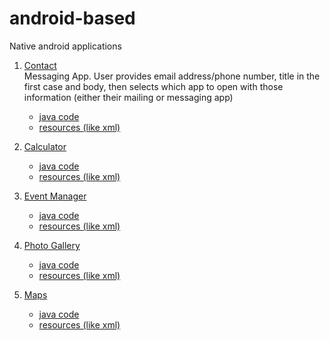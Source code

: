 # android-based
Native android applications
1. [Contact](../../tree/contact-methods) <br>
  Messaging App. User provides email address/phone number, title in the first case and body, then selects which    app to open with those information (either their mailing or messaging app)<br>
    * [java code](../../tree/contact-methods/contact/src/main/java/com/example/myapplication)
    * [resources (like xml)](../../tree/contact-methods/contact/src/main/res)

2. [Calculator](../../tree/calculator)
    * [java code](../../tree/calculator/src/main/java/com/example/myapplication)
    * [resources (like xml)](../../tree/calculator/src/main/res)

3. [Event Manager](../../tree/calendar)
    * [java code](../../tree/calendar/calendar/src/main/java/com/example/myapplication)
    * [resources (like xml)](../../tree/calendar/calendar/src/main/res)

4. [Photo Gallery](../../tree/photo-gallery)
    * [java code](../../tree/photo-gallery/src/main/java/com/example/myapplication)
    * [resources (like xml)](../../tree/photo-gallery/src/main/res)

5. [Maps](../../tree/maps-app)
    * [java code](../../tree/maps-app/src/main/java/com/example/myapplication)
    * [resources (like xml)](../../tree/maps-app/src/main/res)




